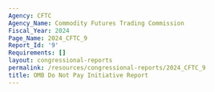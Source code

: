 ```yaml
---
Agency: CFTC
Agency_Name: Commodity Futures Trading Commission
Fiscal_Year: 2024
Page_Name: 2024_CFTC_9
Report_Id: '9'
Requirements: []
layout: congressional-reports
permalink: /resources/congressional-reports/2024_CFTC_9
title: OMB Do Not Pay Initiative Report
---
```

